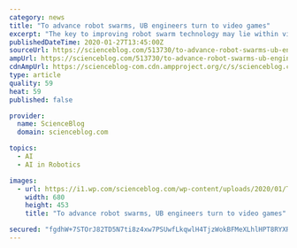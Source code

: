 ```yaml
---
category: news
title: "To advance robot swarms, UB engineers turn to video games"
excerpt: "The key to improving robot swarm technology may lie within video games. That’s according to a research team from UB’s Artificial Intelligence Institute, which received a $316,000 federal grant to study the decisions people make — as well as biometric information such as their brain waves and eye movements — while gaming. Researchers ..."
publishedDateTime: 2020-01-27T13:45:00Z
sourceUrl: https://scienceblog.com/513730/to-advance-robot-swarms-ub-engineers-turn-to-video-games/
ampUrl: https://scienceblog.com/513730/to-advance-robot-swarms-ub-engineers-turn-to-video-games/amp/
cdnAmpUrl: https://scienceblog-com.cdn.ampproject.org/c/s/scienceblog.com/513730/to-advance-robot-swarms-ub-engineers-turn-to-video-games/amp/
type: article
quality: 59
heat: 59
published: false

provider:
  name: ScienceBlog
  domain: scienceblog.com

topics:
  - AI
  - AI in Robotics

images:
  - url: https://i1.wp.com/scienceblog.com/wp-content/uploads/2020/01/To-advance-robot-swarms-UB-engineers-turn-to-video-games.jpg?fit=680%2C453&ssl=1
    width: 680
    height: 453
    title: "To advance robot swarms, UB engineers turn to video games"

secured: "fgdhW+7STOrJ82TD5N7ti8z4xw7PSUwfLkqwlH4TjzWokBFMeXLhlHPT8RYXRl80IszssQdyeAkmPrYxYJDN6OQfZfYveu3AYa+gIvmOI5QtHUkRhYoPEfBsawQZPKgqT6Jrkop20Gw8RvmyIi5DBBmoPRAr4wl+Ez8xnWPmc3NmFhofAYK43S+BmkJm/aF9xkme7wGdf2Bi/URoEz1CbB2Bg3KJ59HVzNQkXaaOhXmxJszygyBi53RE/kXTp7GnSN1Pp/OwthQaf0TBmEk/M/4NNNKf2cqY+0tUTUi/BvAXKydet3Kh7A7MOf+C+LeG;oToH4q7NRNcjKxOabnGyYQ=="
---
```


